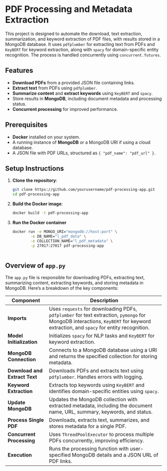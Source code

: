 # PDF Processing and Metadata Extraction

This project is designed to automate the download, text extraction, summarization, and keyword extraction of PDF files, with results stored in a MongoDB database. It uses `pdfplumber` for extracting text from PDFs and `KeyBERT` for keyword extraction, along with `spacy` for domain-specific entity recognition. The process is handled concurrently using `concurrent.futures`.

## Features

- **Download PDFs** from a provided JSON file containing links.
- **Extract text** from PDFs using `pdfplumber`.
- **Summarize content** and **extract keywords** using `KeyBERT` and `spacy`.
- Store results in **MongoDB**, including document metadata and processing status.
- **Concurrent processing** for improved performance.

## Prerequisites

- **Docker** installed on your system.
- A running instance of **MongoDB** or a MongoDB URI if using a cloud database.
- A JSON file with PDF URLs, structured as `{ "pdf_name": "pdf_url" }`.

## Setup Instructions

1. **Clone the repository**:
   ```bash
   git clone https://github.com/yourusername/pdf-processing-app.git
   cd pdf-processing-app
   
2. **Build the Docker image**:
   ```bash
   docker build -t pdf-processing-app

3. **Run the Docker container**
   ```bash
   docker run -e MONGO_URI="mongodb://host:port" \
           -e DB_NAME="l_pdf_data" \
           -e COLLECTION_NAME="l_pdf_metadata" \
           -p 27017:27017 pdf-processing-app



## Overview of `app.py`

The `app.py` file is responsible for downloading PDFs, extracting text, summarizing content, extracting keywords, and storing metadata in MongoDB. Here’s a breakdown of the key components:

| **Component**             | **Description**                                                                                               |
|---------------------------|---------------------------------------------------------------------------------------------------------------|
| **Imports**               | Uses `requests` for downloading PDFs, `pdfplumber` for text extraction, `pymongo` for MongoDB interactions, `KeyBERT` for keyword extraction, and `spacy` for entity recognition. |
| **Model Initialization**  | Initializes `spacy` for NLP tasks and `KeyBERT` for keyword extraction.                                        |
| **MongoDB Connection**    | Connects to a MongoDB database using a URI and returns the specified collection for storing metadata.          |
| **Download and Extract Text** | Downloads PDFs and extracts text using `pdfplumber`. Handles errors with logging.                              |
| **Keyword Extraction**    | Extracts top keywords using `KeyBERT` and identifies domain-specific entities using `spacy`.                   |
| **Update MongoDB**        | Updates the MongoDB collection with extracted metadata, including the document name, URL, summary, keywords, and status. |
| **Process Single PDF**    | Downloads, extracts text, summarizes, and stores metadata for a single PDF.                                    |
| **Concurrent Processing** | Uses `ThreadPoolExecutor` to process multiple PDFs concurrently, improving efficiency.                         |
| **Execution**             | Runs the processing function with user-specified MongoDB details and a JSON URL of PDF links.                  |

